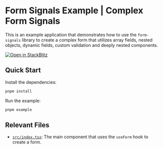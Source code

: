 # Form Signals Example | Complex Form Signals

This is an example application that demonstrates how to use the `form-signals` library to create a complex form that utilizes array fields, nested objects, dynamic fields, custom validation and deeply nested components.

[![Open in StackBlitz](https://developer.stackblitz.com/img/open_in_stackblitz.svg)](https://stackblitz.com/fork/github/gutentag2012/form-signals/tree/main/examples/react/complex-product-details-form-signals?startScript=example&title=Form%20Signals%20&#124;%20Complex%20Example)

## Quick Start

Install the dependencies:

```bash
pnpm install
```

Run the example:

```bash
pnpm example
```

## Relevant Files

- [`src/index.tsx`](src/index.tsx): The main component that uses the `useForm` hook to create a form.
